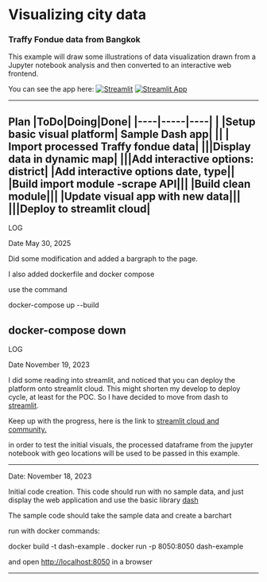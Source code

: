 # Visualizing city data
### Traffy Fondue data from Bangkok

This example will draw some illustrations of data visualization drawn from a Jupyter notebook analysis
and then converted to an interactive web frontend.

You can see the app here: [![Streamlit](https://badgen.net/badge/Powered%20by/Streamlit/red)](https://visualize-city-data.streamlit.app/) [![Streamlit App](https://static.streamlit.io/badges/streamlit_badge_black_white.svg)]([URL_TO_YOUR_APP](https://visualize-city-data.streamlit.app/))


---
Plan
|ToDo|Doing|Done|
|----|-----|----|
| |Setup basic visual platform| Sample Dash app|
|| | Import processed Traffy fondue data|
|||Display data in dynamic map|
|||Add interactive options:  district|
|Add interactive options date, type||
|Build import module -scrape API|||
|Build clean module|||
|Update visual app with new data|||
|||Deploy to streamlit cloud|
---
LOG

Date May 30, 2025

Did some modification and added a bargraph to the page.

I also added dockerfile and docker compose

use the command

docker-compose up --build

docker-compose down
---

LOG

Date November 19, 2023

I did some reading into streamlit, and noticed that you can deploy the platform onto streamlit cloud.
This might shorten my develop to deploy cycle, at least for the POC.
So I have decided to move from dash to [streamlit](https://streamlit.io/).

Keep up with the progress, here is the link to [streamlit cloud and community.](https://streamlit.io/cloud)

in order to test the initial visuals, the processed dataframe from the jupyter notebook with geo locations will be used to be passed in this example.




---

Date: November 18, 2023

Initial code creation.
This code should run with no sample data, and just display the web application and use the basic library [dash](https://dash.plotly.com/)

The sample code should take the sample data and create a barchart

run with docker commands:

docker build -t dash-example .
docker run -p 8050:8050 dash-example

and open [http://localhost:8050](http://localhost:8050) in a browser

---

